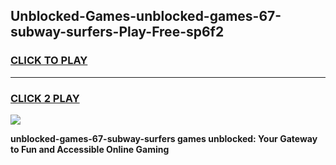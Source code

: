 
## Unblocked-Games-unblocked-games-67-subway-surfers-Play-Free-sp6f2
<h3>
<a href="https://premium76.site?title=unblocked-games-67-subway-surfers&ref=18A1">CLICK TO PLAY</a></h3>
<hr>

<h3>
<a href="https://premium76.site?title=unblocked-games-67-subway-surfers&ref=18A1">CLICK 2 PLAY</a>
  
</h3>

<a href="https://premium76.site?title=unblocked-games-67-subway-surfers&ref=18A1"><img src="https://clearcache.store/games.png"></a>


**unblocked-games-67-subway-surfers games unblocked: Your Gateway to Fun and Accessible Online Gaming**
